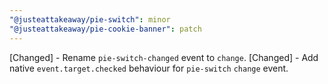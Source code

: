 ```yaml
---
"@justeattakeaway/pie-switch": minor
"@justeattakeaway/pie-cookie-banner": patch
---
```


[Changed] - Rename `pie-switch-changed` event to `change`.
[Changed] - Add native `event.target.checked` behaviour for `pie-switch` `change` event.
